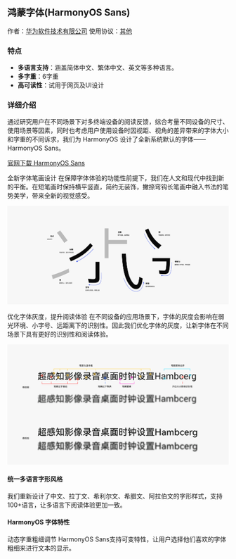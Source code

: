 ## 鸿蒙字体(HarmonyOS Sans)
作者：[华为软件技术有限公司](https://developer.huawei.com)
使用协议：[其他](./LICENSE)
### 特点
- **多语言支持**：涵盖简体中文、繁体中文、英文等多种语言。
- **多字重**：6字重
- **高可读性**：试用于网页及UI设计
### 详细介绍
通过研究用户在不同场景下对多终端设备的阅读反馈，综合考量不同设备的尺寸、使用场景等因素，同时也考虑用户使用设备时因视距、视角的差异带来的字体大小和字重的不同诉求，我们为 HarmonyOS 设计了全新系统默认的字体——HarmonyOS Sans。

[官网下载 HarmonyOS Sans](https://communityfile-drcn.op.dbankcloud.cn/FileServer/getFile/cmtyPub/011/111/111/0000000000011111111.20240410094515.88271174201436676532153439068027:50001231000000:2800:867A24FFF367A21762C3F4E121FC473F3CCA7203031BA27AB9AE7A73A5AAAB11.zip?needInitFileName=true)

全新字体笔画设计
在保障字体体验的功能性前提下，我们在人文和现代中找到新的平衡。在短笔画时保持横平竖直，简约无装饰，撇捺弯钩长笔画中融入书法的笔势美学，带来全新的视觉感受。

<img src="./.res/001.png">

优化字体灰度，提升阅读体验
在不同设备的应用场景下，字体的灰度会影响在弱光环境、小字号、远距离下的识别性。因此我们优化字体的灰度，让新字体在不同场景下具有更好的识别性和阅读体验。

<img src="./.res/002.png">

#### 统一多语言字形风格
我们重新设计了中文、拉丁文、希利尔文、希腊文、阿拉伯文的字形样式，支持100+语言，让多语言下阅读体验更加一致。


#### HarmonyOS 字体特性
动态字重粗细调节
HarmonyOS Sans支持可变特性，让用户选择他们喜欢的字体粗细来进行文本的显示。